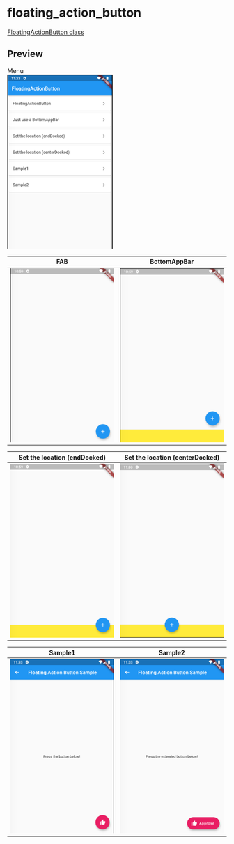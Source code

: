 # floating_action_button

[FloatingActionButton class](https://api.flutter.dev/flutter/material/FloatingActionButton-class.html)

## Preview

Menu  
<img src="./screenshots/Menu.png" height="400" alt="Screenshot"/>

|FAB|BottomAppBar|
| - | - |
|<img src="./screenshots/FAB.png" height="400" alt="Screenshot"/>|<img src="./screenshots/BottomAppBar.png" height="400" alt="Screenshot"/>|

|Set the location (endDocked)|Set the location (centerDocked)|
| - | - |
|<img src="./screenshots/endDocked.png" height="400" alt="Screenshot"/>|<img src="./screenshots/centerDocked.png" height="400" alt="Screenshot"/>|

|Sample1|Sample2|
| - | - |
|<img src="./screenshots/Sample1.png" height="400" alt="Screenshot"/>|<img src="./screenshots/Sample2.png" height="400" alt="Screenshot"/>|
